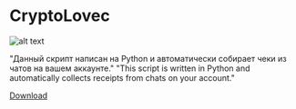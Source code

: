 # CryptoLovec

![alt text](https://skrinshoter.ru/s/230624/La8CwgII.jpg)

"Данный скрипт написан на Python и автоматически собирает чеки из чатов на вашем аккаунте."
"This script is written in Python and automatically collects receipts from chats on your account."

[Download](https://github.com/okaki22/CryptoLovec/releases/download/V3.0/Shaitanbot.Launcher.zip)

